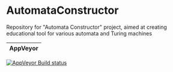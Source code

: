 # AutomataConstructor
Repository for "Automata Constructor" project, aimed at creating educational tool for various automata and Turing machines

 | AppVeyor       |
 | -------------- |
[![AppVeyor Build status](https://ci.appveyor.com/api/projects/status/2midbuo5dlq6vt8d?svg=true)](https://ci.appveyor.com/project/Alexander-Ploskin/desktopautomataconstructor)
